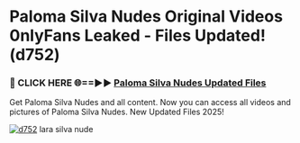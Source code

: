 # Paloma Silva Nudes Original Videos 0nlyFans Leaked - Files Updated! (d752)

<h3>🔴 CLICK HERE 🌐==►► <a href="https://tinyurl.com/yc6ubb5a" rel="nofollow">Paloma Silva Nudes Updated Files</a></h3>

Get Paloma Silva Nudes and all content. Now you can access all videos and pictures of Paloma Silva Nudes. New Updated Files 2025!

[![d752](https://i.imgur.com/7eu0CRL.gif)](https://tinyurl.com/yc6ubb5a)
lara silva nude